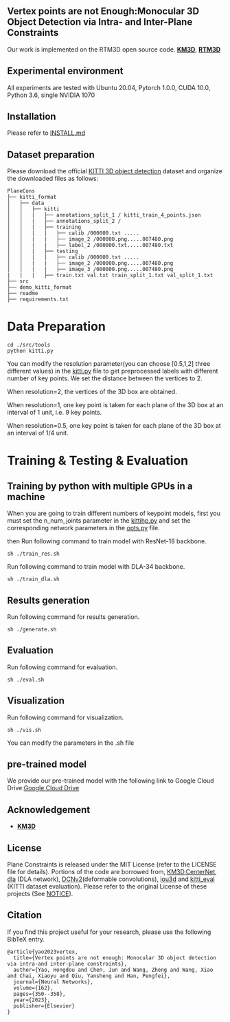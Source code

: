 ## Vertex points are not Enough:Monocular 3D Object Detection via Intra- and Inter-Plane Constraints

Our work is implemented on the RTM3D open source code.
[**KM3D**](https://arxiv.org/abs/2009.00764), [**RTM3D**](https://arxiv.org/abs/2001.03343)


## Experimental environment 
All experiments are tested with Ubuntu 20.04, Pytorch 1.0.0, CUDA 10.0, Python 3.6, single NVIDIA 1070

## Installation
Please refer to [INSTALL.md](readme/INSTALL.md)

## Dataset preparation
Please download the official [KITTI 3D object detection](http://www.cvlibs.net/datasets/kitti/eval_object.php?obj_benchmark=3d) dataset and organize the downloaded files as follows: 
```
PlaneCons
├── kitti_format
│   ├── data
│   │   ├── kitti
│   │   |   ├── annotations_split_1 / kitti_train_4_points.json
│   │   |   ├── annotations_split_2 /
│   │   |   ├── training
│   │   |   |   ├── calib /000000.txt .....
│   │   |   |   ├── image_2 /000000.png.....007480.png
│   │   |   |   ├── label_2 /000000.txt.....007480.txt
│   │   |   ├── testing
│   │   |   |   ├── calib /000000.txt .....
│   │   |   |   ├── image_2 /000000.png.....007480.png
│   │   |   |   ├── image_3 /000000.png.....007480.png
|   |   |   ├── train.txt val.txt train_split_1.txt val_split_1.txt 
├── src
├── demo_kitti_format
├── readme
├── requirements.txt
```
# Data Preparation
   ~~~
   cd ./src/tools
   python kitti.py
   ~~~
You can modify the resolution parameter(you can choose [0.5,1,2] three different values) in the [kitti.py](src/tools/kitti.py) file to get preprocessed labels with different number of key points. 
We set the distance between the vertices to 2.

When resolution=2, the vertices of the 3D box are obtained.

When resolution=1, one key point is taken for each plane of the 3D box at an interval of 1 unit, i.e. 9 key points.
 
When resolution=0.5, one key point is taken for each plane of the 3D box at an interval of 1/4 unit.

# Training & Testing & Evaluation
## Training by python with multiple GPUs in a machine
When you  are going to train different numbers of keypoint models, first you must set the n_num_joints parameter in the [kittihp.py](src/lib/datasets/dataset/kittihp.py) and set the corresponding network parameters in the [opts.py](src/lib/opts.py) file.

then
Run following command to train model with ResNet-18 backbone.
   ~~~
   sh ./train_res.sh
   ~~~
Run following command to train model with DLA-34 backbone.
   ~~~
   sh ./train_dla.sh
   ~~~

## Results generation
Run following command for results generation.
   ~~~
   sh ./generate.sh
   ~~~

## Evaluation
Run following command for evaluation.
   ~~~
   sh ./eval.sh
   ~~~

## Visualization
Run following command for visualization.
   ~~~
   sh ./vis.sh
   ~~~

You can modify the parameters in the .sh file

## pre-trained model
We provide our pre-trained model with the following link to Google Cloud Drive:[Google Cloud Drive](https://drive.google.com/file/d/1Y6dDGk5jp4cuUPF-oE2UiWUztuo1ggqk/view?usp=sharing)

## Acknowledgement
- [**KM3D**](https://github.com/Banconxuan/RTM3D)
## License

Plane Constraints is released under the MIT License (refer to the LICENSE file for details).
Portions of the code are borrowed from, [KM3D](https://github.com/Banconxuan/RTM3D),[CenterNet](https://github.com/xingyizhou/CenterNet), [dla](https://github.com/ucbdrive/dla) (DLA network), [DCNv2](https://github.com/CharlesShang/DCNv2)(deformable convolutions), [iou3d](https://github.com/sshaoshuai/PointRCNN) and [kitti_eval](https://github.com/prclibo/kitti_eval) (KITTI dataset evaluation). Please refer to the original License of these projects (See [NOTICE](NOTICE)).
## Citation

If you find this project useful for your research, please use the following BibTeX entry.
~~~
@article{yao2023vertex,
  title={Vertex points are not enough: Monocular 3D object detection via intra-and inter-plane constraints},
  author={Yao, Hongdou and Chen, Jun and Wang, Zheng and Wang, Xiao and Chai, Xiaoyu and Qiu, Yansheng and Han, Pengfei},
  journal={Neural Networks},
  volume={162},
  pages={350--358},
  year={2023},
  publisher={Elsevier}
}
~~~
    
